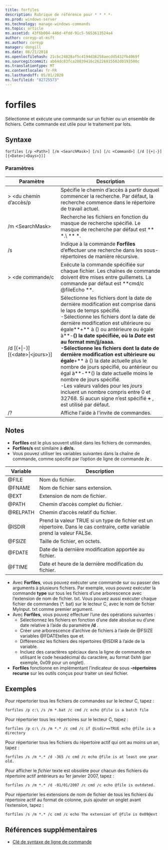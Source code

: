 ```yaml
---
title: forfiles
description: Rubrique de référence pour * * * *-
ms.prod: windows-server
ms.technology: manage-windows-commands
ms.topic: article
ms.assetid: 43f6b004-446d-4fdd-91c5-5653613524a4
author: coreyp-at-msft
ms.author: coreyp
manager: dongill
ms.date: 08/21/2018
ms.openlocfilehash: 21cbc24028af5c4194d36258aecdd5432fb4069f
ms.sourcegitcommit: ab64dc83fca28039416c26226815502d0193500c
ms.translationtype: MT
ms.contentlocale: fr-FR
ms.lasthandoff: 05/01/2020
ms.locfileid: "82725573"
---
```

# <a name="forfiles"></a>forfiles



Sélectionne et exécute une commande sur un fichier ou un ensemble de fichiers. Cette commande est utile pour le traitement par lots.



## <a name="syntax"></a>Syntaxe

```
forfiles [/p <Path>] [/m <SearchMask>] [/s] [/c <Command>] [/d [{+|-}][{<Date>|<Days>}]]
```


### <a name="parameters"></a>Paramètres

|                     Paramètre                      |                                                                                                                                                                                                                                                                                                    Description                                                                                                                                                                                                                                                                                                     |
|----------------------------------------------------|--------------------------------------------------------------------------------------------------------------------------------------------------------------------------------------------------------------------------------------------------------------------------------------------------------------------------------------------------------------------------------------------------------------------------------------------------------------------------------------------------------------------------------------------------------------------------------------------------------------------|
|                     > \<du chemin d’accès/p                     |                                                                                                                                                                                                                                                 Spécifie le chemin d’accès à partir duquel commencer la recherche. Par défaut, la recherche commence dans le répertoire de travail actuel.                                                                                                                                                                                                                                                  |
|                  /m \<SearchMask>                  |                                                                                                                                                                                                                                                           Recherche les fichiers en fonction du masque de recherche spécifié. Le masque de recherche par défaut est ** \*.\\ ** \*.                                                                                                                                                                                                                                                           |
|                         /s                         |                                                                                                                                                                                                                                                                   Indique à la commande **Forfiles** d’effectuer une recherche dans les sous-répertoires de manière récursive.                                                                                                                                                                                                                                                                    |
|                  > \<de commande/c                   |                                                                                                                                                                                                                                  Exécute la commande spécifiée sur chaque fichier. Les chaînes de commande doivent être mises entre guillemets. La commande par défaut est **cmd/c @fileEcho **.                                                                                                                                                                                                                                   |
| /d&nbsp;[{+\|-}] &#8288; [{\<date>\|&#8288;\<jours>}] | Sélectionne les fichiers dont la date de dernière modification est comprise dans le laps de temps spécifié.</br>-Sélectionne les fichiers dont la date de dernière modification est ultérieure ou égale**+** à () ou antérieure ou égale à**-**() la date spécifiée, où la *Date* est au format mm/jj/aaaa.</br>-Sélectionne les fichiers dont la date de dernière modification est ultérieure ou égale**+** à () la date actuelle plus le nombre de jours spécifié, ou antérieur ou égal à**-**() la date actuelle moins le nombre de jours spécifié.</br>-Les valeurs valides pour les *jours* incluent un nombre compris entre 0 et 32768. Si aucun signe n’est spécifié **+** , est utilisé par défaut. |
|                         /?                         |                                                                                                                                                                                                                                                                                        Affiche l'aide à l'invite de commandes.                                                                                                                                                                                                                                                                                        |

## <a name="remarks"></a>Notes 

-   **Forfiles** est le plus souvent utilisé dans les fichiers de commandes.
-   **Forfiles/s** est similaire à **dir/s.**
-   Vous pouvez utiliser les variables suivantes dans la chaîne de commande, comme spécifié par l’option de ligne de commande **/c** .  

|Variable|Description|
|--------|-----------|
|@FILE|Nom du fichier.|
|@FNAME|Nom de fichier sans extension.|
|@EXT|Extension de nom de fichier.|
|@PATH|Chemin d’accès complet du fichier.|
|@RELPATH|Chemin d’accès relatif du fichier.|
|@ISDIR|Prend la valeur TRUE si un type de fichier est un répertoire. Dans le cas contraire, cette variable prend la valeur FALSe.|
|@FSIZE|Taille de fichier, en octets.|
|@FDATE|Date de la dernière modification apportée au fichier.|
|@FTIME|Date et heure de la dernière modification du fichier.|

-   Avec **Forfiles**, vous pouvez exécuter une commande sur ou passer des arguments à plusieurs fichiers. Par exemple, vous pouvez exécuter la commande **type** sur tous les fichiers d’une arborescence avec l’extension de nom de fichier. txt. Vous pouvez aussi exécuter chaque fichier de commandes (*. bat) sur le lecteur C, avec le nom de fichier MyInput. txt comme premier argument.
-   Avec **Forfiles**, vous pouvez effectuer l’une des opérations suivantes :  
    -   Sélectionnez les fichiers en fonction d’une date absolue ou d’une date relative à l’aide du paramètre **/d** .
    -   Créer une arborescence d’archive de fichiers à l’aide de @FSIZE variables @FDATEtelles que et.
    -   Différenciez les fichiers des répertoires @ISDIR à l’aide de la variable.
    -   Incluez des caractères spéciaux dans la ligne de commande en utilisant le code hexadécimal du caractère, au format 0x*hh* (par exemple, 0x09 pour un onglet).
-   **Forfiles** fonctionne en implémentant l’indicateur de sous **-répertoires recurse** sur les outils conçus pour traiter un seul fichier.

## <a name="examples"></a>Exemples

Pour répertorier tous les fichiers de commandes sur le lecteur C, tapez :
```
forfiles /p c:\ /s /m *.bat /c cmd /c echo @file is a batch file
```
Pour répertorier tous les répertoires sur le lecteur C, tapez :
```
forfiles /p c:\ /s /m *.* /c cmd /c if @isdir==TRUE echo @file is a directory
```
Pour répertorier tous les fichiers du répertoire actif qui ont au moins un an, tapez :
```
forfiles /s /m *.* /d -365 /c cmd /c echo @file is at least one year old.
```
Pour afficher le *fichier* texte est obsolète pour chacun des fichiers du répertoire actif antérieurs au 1er janvier 2007, tapez :
```
forfiles /s /m *.* /d -01/01/2007 /c cmd /c echo @file is outdated. 
```
Pour répertorier les extensions de nom de fichier de tous les fichiers du répertoire actif au format de colonne, puis ajouter un onglet avant l’extension, tapez :
```
forfiles /s /m *.* /c cmd /c echo The extension of @file is 0x09@ext 
```

## <a name="additional-references"></a>Références supplémentaires

- [Clé de syntaxe de ligne de commande](command-line-syntax-key.md)
